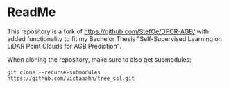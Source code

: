 # ReadMe

This repository is a fork of https://github.com/StefOe/DPCR-AGB/ with added functionality to fit my Bachelor Thesis "Self-Supervised Learning on LiDAR Point Clouds for AGB Prediction".

When cloning the repository, make sure to also get submodules:
```
git clone --recurse-submodules https://github.com/victaaahh/tree_ssl.git
```
